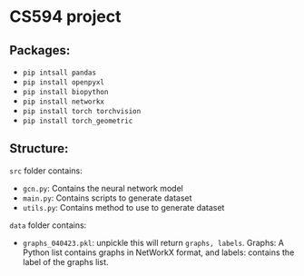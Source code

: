 # CS594 project
## Packages: 
- ```pip intsall pandas```
- ```pip install openpyxl```
- ```pip install biopython```
- ```pip install networkx ```
- ```pip install torch torchvision```
- ```pip install torch_geometric```

## Structure:
```src``` folder contains:
- ```gcn.py```: Contains the neural network model
- ```main.py```: Contains scripts to generate dataset
- ```utils.py```: Contains method to use to generate dataset


```data``` folder contains:
- ```graphs_040423.pkl```: unpickle this will return ```graphs, labels```. Graphs: A Python list contains graphs in NetWorkX format, and labels: contains the label of the graphs list. 
